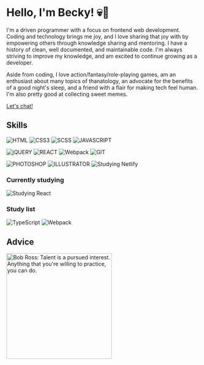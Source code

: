 # Hello, I'm Becky! 💀🌸

I'm a driven programmer with a focus on frontend web development. Coding and technology brings me joy, and I love sharing that joy with by empowering others through knowledge sharing and mentoring. I have a history of clean, well documented, and maintainable code. I'm always striving to improve my knowledge, and am excited to continue growing as a developer.

Aside from coding, I love action/fantasy/role-playing games, am an enthusiast about many topics of thanatology, an advocate for the benefits of a good night's sleep, and a friend with a flair for making tech feel human. I'm also pretty good at collecting sweet memes.

[Let's chat!](https://becky.dev/contact)

## Skills
![HTML](https://img.shields.io/static/v1?logo=html5&logoColor=FF91AF&label=&message=HTML5&labelColor=333&color=FF91AF&style=for-the-badge)
![CSS3](https://img.shields.io/static/v1?logo=css3&logoColor=FF91AF&label=&message=CSS3&labelColor=333&color=FF91AF&style=for-the-badge)
![SCSS](https://img.shields.io/static/v1?logo=SASS&logoColor=FF91AF&label=&message=SCSS&labelColor=333&color=FF91AF&style=for-the-badge)
![JAVASCRIPT](https://img.shields.io/static/v1?logo=JAVASCRIPT&logoColor=FF91AF&label=&message=JAVASCRIPT&labelColor=333&color=FF91AF&style=for-the-badge)

![jQUERY](https://img.shields.io/static/v1?logo=jQUERY&logoColor=FF91AF&label=&message=jQUERY&labelColor=333&color=FF91AF&style=for-the-badge)
![REACT](https://img.shields.io/static/v1?logo=REACT&logoColor=FF91AF&label=&message=REACT&labelColor=333&color=FF91AF&style=for-the-badge)
![Webpack](https://img.shields.io/static/v1?logo=webpack&logoColor=FF91AF&label=&message=WEBPACK&labelColor=333&color=FF91AF&style=for-the-badge)
![GIT](https://img.shields.io/static/v1?logo=GIT&logoColor=FF91AF&label=&message=GIT&labelColor=333&color=FF91AF&style=for-the-badge)

![PHOTOSHOP](https://img.shields.io/static/v1?logo=ADOBE&logoColor=FF91AF&label=&message=PHOTOSHOP&labelColor=333&color=FF91AF&style=for-the-badge)
![ILLUSTRATOR](https://img.shields.io/static/v1?logo=ADOBE&logoColor=FF91AF&label=&message=ILLUSTRATOR&labelColor=333&color=FF91AF&style=for-the-badge)
![Studying Netlify](https://img.shields.io/static/v1?logo=netlify&logoColor=FF91AF&label=&message=NETLIFY&labelColor=333&color=FF91AF&style=for-the-badge)

### Currently studying
![Studying React](https://img.shields.io/static/v1?logo=react&logoColor=FF91AF&label=&message=REACT&labelColor=333&color=FF91AF&style=for-the-badge)

### Study list
![TypeScript](https://img.shields.io/static/v1?logo=typescript&logoColor=FF91AF&label=&message=TYPESCRIPT&labelColor=333&color=FF91AF&style=for-the-badge)
![Webpack](https://img.shields.io/static/v1?logo=webpack&logoColor=FF91AF&label=&message=WEBPACK&labelColor=333&color=FF91AF&style=for-the-badge)
 
## Advice
<img src="https://media.giphy.com/media/B4OVvY3CVNN0Q/giphy.gif" alt="Bob Ross: Talent is a pursued interest. Anything that you're willing to practice, you can do." width="275px">
